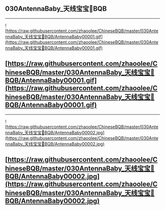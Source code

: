 
## 030AntennaBaby_天线宝宝👶BQB

---
![https://raw.githubusercontent.com/zhaoolee/ChineseBQB/master/030AntennaBaby_天线宝宝👶BQB/AntennaBaby00001.gif](https://raw.githubusercontent.com/zhaoolee/ChineseBQB/master/030AntennaBaby_天线宝宝👶BQB/AntennaBaby00001.gif)

[https://raw.githubusercontent.com/zhaoolee/ChineseBQB/master/030AntennaBaby_天线宝宝👶BQB/AntennaBaby00001.gif](https://raw.githubusercontent.com/zhaoolee/ChineseBQB/master/030AntennaBaby_天线宝宝👶BQB/AntennaBaby00001.gif)
---

---
![https://raw.githubusercontent.com/zhaoolee/ChineseBQB/master/030AntennaBaby_天线宝宝👶BQB/AntennaBaby00002.jpg](https://raw.githubusercontent.com/zhaoolee/ChineseBQB/master/030AntennaBaby_天线宝宝👶BQB/AntennaBaby00002.jpg)

[https://raw.githubusercontent.com/zhaoolee/ChineseBQB/master/030AntennaBaby_天线宝宝👶BQB/AntennaBaby00002.jpg](https://raw.githubusercontent.com/zhaoolee/ChineseBQB/master/030AntennaBaby_天线宝宝👶BQB/AntennaBaby00002.jpg)
---
